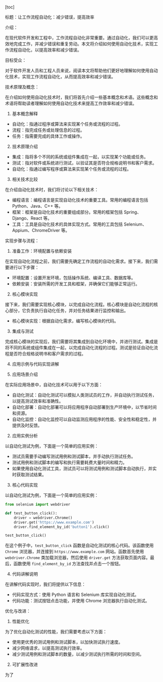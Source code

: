 
[toc]                    
                
                
标题：让工作流程自动化：减少错误，提高效率

介绍：

在现代软件开发和工程中，工作流程自动化非常重要。通过自动化，我们可以更高效地完成工作，并减少错误和重复劳动。本文将介绍如何使用自动化技术，实现工作流程自动化，以提高效率和减少错误。

目标受众：

对于软件开发人员和工程人员来说，阅读本文将帮助他们更好地理解如何使用自动化技术，实现工作流程自动化，从而提高效率和减少错误。

技术原理及概念：

在介绍如何使用自动化技术时，我们将首先介绍一些基本概念和术语。这些概念和术语将帮助读者理解如何使用自动化技术来提高工作效率和减少错误。

1. 基本概念解释

- 自动化：指通过程序或算法来实现某个任务或流程的过程。
- 流程：指完成任务或处理信息的过程。
- 任务：指需要完成的具体工作或操作。

2. 技术原理介绍

- 集成：指将多个不同的系统或组件集成在一起，以实现某个功能或任务。
- 测试：指对软件或系统进行测试，以验证其是否符合规格说明书和客户需求。
- 自动化：指通过编写程序或算法来实现某个任务或流程的过程。

3. 相关技术比较

在介绍自动化技术时，我们将讨论以下相关技术：

- 编程语言：编程语言是实现自动化技术的重要工具。常用的编程语言包括 Python、Java、C++ 等。
- 框架：框架是自动化技术的重要组成部分。常用的框架包括 Spring、Django、React 等。
- 工具：工具是自动化技术的具体实现方式。常用的工具包括 Selenium、Appium、ChromeDriver 等。

实现步骤与流程：

1. 准备工作：环境配置与依赖安装

在实现自动化流程之前，我们需要先确定工作流程的自动化需求。接下来，我们需要进行以下步骤：

- 环境配置：设置开发环境，包括操作系统、编译工具、数据库等。
- 依赖安装：安装所需的开发工具和框架，并确保它们能够正常运行。

2. 核心模块实现

接下来，我们需要实现核心模块，以完成自动化流程。核心模块是自动化流程的核心部分，它负责执行自动化任务，并对任务结果进行监控和输出。

- 核心模块实现：根据自动化需求，编写核心模块的代码。

3. 集成与测试

完成核心模块的实现后，我们需要将其集成到自动化环境中，并进行测试。集成是将不同的系统或组件集成在一起，以完成自动化流程的过程。测试是验证自动化流程是否符合规格说明书和客户需求的过程。

4. 应用示例与代码实现讲解

1. 应用场景介绍

在实际应用场景中，自动化技术可以用于以下方面：

- 自动化测试：自动化测试可以模拟人类测试员的工作，并自动执行测试任务，以提高测试效率和准确性。
- 自动化部署：自动化部署可以将应用程序自动部署到生产环境中，以节省时间和资源。
- 自动化监控：自动化监控可以自动监测应用程序的性能、安全性和稳定性，并提供及时反馈。

2. 应用实例分析

以自动化测试为例，下面是一个简单的应用实例：

- 测试员需要手动编写测试用例和测试脚本，并手动执行测试任务。
- 测试用例和测试脚本的编写和执行需要耗费大量时间和精力。
- 如果使用自动化测试工具，测试员可以将测试用例和测试脚本自动执行，并实时获取测试结果。

3. 核心代码实现

以自动化测试为例，下面是一个简单的应用实例：

```python
from selenium import webdriver

def test_button_click():
    driver = webdriver.Chrome()
    driver.get('https://www.example.com')
    driver.find_element_by_id('button1').click()

test_button_click()
```

在这个例子中，`test_button_click` 函数是自动化测试的核心代码。该函数使用 `Chrome` 浏览器，并连接到 `https://www.example.com` 网站。函数首先使用 `webdriver.Chrome` 类加载浏览器，然后使用 `driver.get` 方法获取页面内容。最后，函数使用 `find_element_by_id` 方法查找并点击一个按钮。

4. 代码讲解说明

在讲解代码实现时，我们将提供以下信息：

- 代码实现方式：使用 Python 语言和 Selenium 库实现自动化测试。
- 代码功能：测试按钮点击功能，并使用 Chrome 浏览器执行自动化测试。

优化与改进：

1. 性能优化

为了优化自动化测试的性能，我们需要考虑以下方面：

- 使用更优秀的测试用例和测试脚本，以加快测试执行速度。
- 减少网络请求，以提高测试执行效率。
- 减少测试用例和测试脚本的数量，以减少测试执行所需的时间和空间。

2. 可扩展性改进

为了

